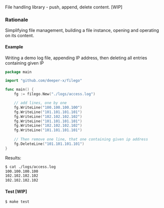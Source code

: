 File handling library - push, append, delete content.
[WIP]

### Rationale 
Simplifying file management, building a file instance, opening and operating on its content.

#### Example
Writing a demo log file, appending IP address, then deleting all entries containing given IP

```go
package main

import "github.com/deeper-x/filego"

func main() {
    fg := filego.New("./logs/access.log")

    // add lines, one by one
    fg.WriteLine("100.100.100.100")
    fg.WriteLine("101.101.101.101")
    fg.WriteLine("102.102.102.102")
    fg.WriteLine("101.101.101.101")
    fg.WriteLine("102.102.102.102")
    fg.WriteLine("101.101.101.101")
	
    // Then remove one line, that one containing given ip address
    fg.DeleteLine("101.101.101.101")
}
```
Results:

```sh
$ cat ./logs/access.log 
100.100.100.100
102.102.102.102
102.102.102.102

```

#### Test [WIP]
```sh
$ make test
```
